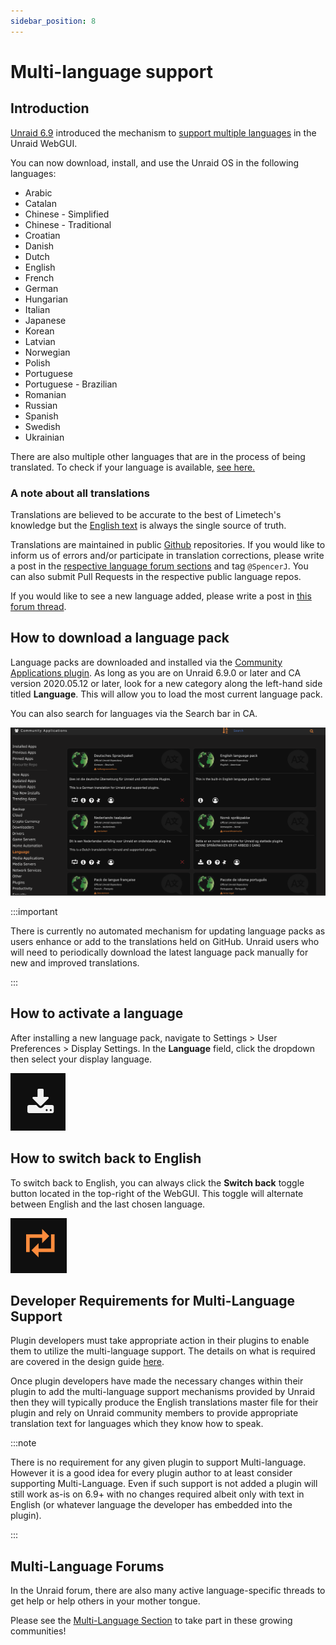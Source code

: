 ```yaml
---
sidebar_position: 8
---
```


# Multi-language support

## Introduction

[Unraid 6.9](https://unraid.net/blog/unraid-6-9-multi-language-support)
introduced the mechanism to [support multiple
languages](https://unraid.net/blog/unraid-6-9-multi-language-support) in
the Unraid WebGUI.

You can now download, install, and use the Unraid OS in the following
languages:

* Arabic
* Catalan
* Chinese - Simplified
* Chinese - Traditional
* Croatian
* Danish
* Dutch
* English
* French
* German
* Hungarian
* Italian
* Japanese
* Korean
* Latvian
* Norwegian
* Polish
* Portuguese
* Portuguese - Brazilian
* Romanian
* Russian
* Spanish
* Swedish
* Ukrainian

There are also multiple other languages that are in the process of being translated. To check if your language is available, [see here.](https://github.com/unraid?q=lang&type=all&language=&sort=)

### A note about all translations

Translations are believed to be accurate to the best of Limetech's knowledge but the [English text](https://github.com/unraid/lang-en_US) is always the single source of truth.

Translations are maintained in public [Github](https://github.com/unraid) repositories. If you would like to inform us of errors and/or participate in translation corrections, please write a post in the [respective language forum sections](https://forums.unraid.net/forum/75-multi-language-section/) and tag `@SpencerJ`. You can also submit Pull Requests in the respective public language repos.

If you would like to see a new language added, please write a post in [this forum thread](https://forums.unraid.net/forum/77-general/).

## How to download a language pack

Language packs are downloaded and installed via the [Community Applications plugin](https://forums.unraid.net/topic/38582-plug-in-community-applications/). As long as you are on Unraid 6.9.0 or later and CA version 2020.05.12 or later, look for a new category along the left-hand side titled **Language**. This will allow you to load the most current language pack.

You can also search for languages via the Search bar in CA.  

![](../assets/Screen_Shot_2021-06-24_at_12.38.44_PM.png)

:::important

There is currently no automated mechanism for updating language packs as users enhance or add to the translations held on GitHub. Unraid users who will need to periodically download the latest language pack manually for new and improved translations.

:::

## How to activate a language

After installing a new language pack, navigate to <navpath>Settings > User Preferences > Display Settings</navpath>. In the **Language** field, click the dropdown then select your display language.

![](../assets/Download.png)

## How to switch back to English

To switch back to English, you can always click the **Switch back** toggle button located in the top-right of the WebGUI. This toggle will alternate between English and the last chosen language.

![](../assets/Switch_toggle.png)

## Developer Requirements for Multi-Language Support

Plugin developers must take appropriate action in their plugins to enable them to utilize the multi-language support. The details on what is required are covered in the design guide [here](https://wiki.unraid.net/images/5/5e/Multi-language_Support_Design_Guide.pdf).

Once plugin developers have made the necessary changes within their plugin to add the multi-language support mechanisms provided by Unraid then they will typically produce the English translations master file for their plugin and rely on Unraid community members to provide appropriate translation text for languages which they know how to speak.

:::note

There is no requirement for any given plugin to support Multi-language. However it is a good idea for every plugin author to at least consider supporting Multi-Language. Even if such support is not added a plugin will still work as-is on 6.9+ with no changes required albeit only with text in English (or whatever language the developer has embedded into the plugin).

:::

## Multi-Language Forums

In the Unraid forum, there are also many active language-specific threads to get help or help others in your mother tongue.

Please see the [Multi-Language Section](https://forums.unraid.net/forum/75-multi-language-section/) to take part in these growing communities!
